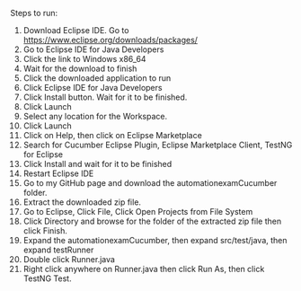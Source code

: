 Steps to run:
1. Download Eclipse IDE. Go to https://www.eclipse.org/downloads/packages/
2. Go to Eclipse IDE for Java Developers
3. Click the link to Windows x86_64
4. Wait for the download to finish
5. Click the downloaded application to run
6. Click  Eclipse IDE for Java Developers
7. Click Install button. Wait for it to be finished.
8. Click Launch
9. Select any location for the Workspace.
10. Click Launch
11. Click on Help, then click on Eclipse Marketplace
12. Search for Cucumber Eclipse Plugin, Eclipse Marketplace Client, TestNG for Eclipse
13. Click Install and wait for it to be finished
14. Restart Eclipse IDE
15. Go to my GitHub page and download the automationexamCucumber folder.
16. Extract the downloaded zip file.
17. Go to Eclipse, Click File, Click Open Projects from File System
18. Click Directory and browse for the folder of the extracted zip file then click Finish.
19. Expand the automationexamCucumber, then expand src/test/java, then expand testRunner
20. Double click Runner.java
21. Right click anywhere on Runner.java then click Run As, then click TestNG Test.
